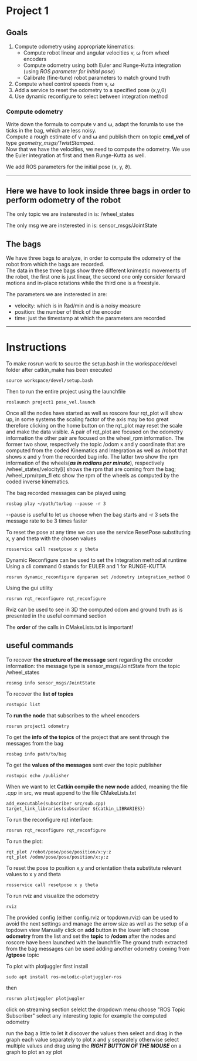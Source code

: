# Project 1

## Goals
1. Compute odometry using appropriate kinematics:
    - Compute robot linear and angular velocities v, ⍵ from wheel encoders
    - Compute odometry using both Euler and Runge-Kutta integration (using *ROS parameter for initial pose*)
    - Calibrate (fine-tune) robot parameters to match ground truth
2. Compute wheel control speeds from v, ⍵
3. Add a service to reset the odometry to a specified pose (x,y,θ)
4. Use dynamic reconfigure to select between integration method

### Compute odometry
Write down the formula to compute v and ⍵, adapt the forumla to use the ticks in the bag, which are less noisy. <br>
Compute a rough estimate of v and ⍵ and publish them on topic **cmd_vel** of type *geometry_msgs/TwistStamped*. <br>
Now that we have the velocities, we need to compute the odometry. We use the Euler integration at first and then Runge-Kutta as well.

We add ROS parameters for the initial pose (x, y, ϑ).

---

## Here we have to look inside three bags in order to perform odometry of the robot

The only topic we are insterested in is: /wheel_states

The only msg we are insterested in is: sensor_msgs/JointState

## The bags

We have three bags to analyze, in order to compute the odometry of the robot from which the bags are recorded. <br>
The data in these three bags show three different knimeatic movements of the robot, the first one is just linear, the second one only consider forward motions and in-place rotations while the third one is a freestyle. 

The parameters we are insterested in are:
- velocity: which is in Rad/min and is a noisy measure
- position: the number of thick of the encoder 
- time: just the timestamp at which the parameters are recorded

---

# Instructions

To make rosrun work to source the setup.bash in the workspace/devel folder after catkin_make has been executed
```
source workspace/devel/setup.bash
```
Then to run the entire project using the launchfile
```
roslaunch project1 pose_vel.launch
```
Once all the nodes have started as well as roscore four rqt_plot will show up, in some systems the scaling factor of the axis may be too great therefore  clicking on the home button on the rqt_plot may reset the scale and make the data visible.
A pair of rqt_plot are focused on the odometry information the other pair are focused on the wheel_rpm information.
The former two show, respectively the topic /odom x and y coordinate that are computed from the coded Kinematics and Integration as well as /robot that shows x and y from the recorded bag info.
The latter two show the rpm information of the wheels(***as in radians per minute***), respectively /wheel_states/velocity[i] shows the rpm that are coming from the bag; /wheel_rpm/rpm_fl etc show the rpm of the wheels as computed by the coded inverse kinematics.

The bag recorded messages can be played using
```
rosbag play ~/path/to/bag --pause -r 3
```
--pause is useful to let us choose when the bag starts and -r 3 sets the message rate to be 3 times faster

To reset the pose at any time we can use the service ResetPose substituting x, y and theta with the chosen values
```
rosservice call resetpose x y theta 
```

Dynamic Reconfigure can be used to set the Integration method at runtime
Using a cli command 0 stands for EULER and 1 for RUNGE-KUTTA
```
rosrun dynamic_reconfigure dynparam set /odometry integration_method 0
```
Using the gui utility 
```
rosrun rqt_reconfigure rqt_reconfigure
```
Rviz can be used to see in 3D the computed odom and ground truth as is presented in the useful command section

The **order** of the calls in CMakeLists.txt is important!

## useful commands

To recover **the structure of the message** sent regarding the encoder information: the message type is sensor_msgs/JointState from the topic /wheel_states
```
rosmsg info sensor_msgs/JointState
```

To recover the **list of topics**
```
rostopic list
```

To **run the node** that subscribes to the wheel encoders
```
rosrun project1 odometry
```

To get the **info of the topics** of the project that are sent through the messages from the bag
```
rosbag info path/to/bag
```

To get the **values of the messages** sent over the topic publisher
```
rostopic echo /publisher
```

When we want to let **Catkin compile the new node** added, meaning the file _.cpp_ in src, we must append to the file CMakeLists.txt
```
add_executable(subscriber src/sub.cpp) target_link_libraries(subscriber ${catkin_LIBRARIES})
```

To run the reconfigure rqt interface:
```
rosrun rqt_reconfigure rqt_reconfigure
```

To run the plot:
```
rqt_plot /robot/pose/pose/position/x:y:z
rqt_plot /odom/pose/pose/position/x:y:z
```

To reset the pose to position x,y and orientation theta substitute relevant values to x y and theta
```
rosservice call resetpose x y theta 
```

To run rviz and visualize the odometry
```
rviz
```
The provided config (either config.rviz or topdown.rviz) can be used to avoid the next settings and manage the arrow size as well as the setup of a topdown view
Manually click on **add** button in the lower left choose **odometry** from the list and set the **topic** to **/odom** after the nodes and roscore have been launched with the launchfile
The ground truth extracted from the bag messages can be used adding another odometry coming from **/gtpose** topic

To plot with plotjuggler first install
```
sudo apt install ros-melodic-plotjuggler-ros
```
then
```
rosrun plotjuggler plotjuggler
```
click on streaming section selelct the dropdown menu choose "ROS Topic Subscriber" 
select any interesting topic for example the computed odometry

run the bag a little to let it discover the values
then select and drag in the graph each value separately to plot x and y separately otherwise select multiple values and drag using the ***RIGHT BUTTON OF THE MOUSE*** on a graph to plot an xy plot
